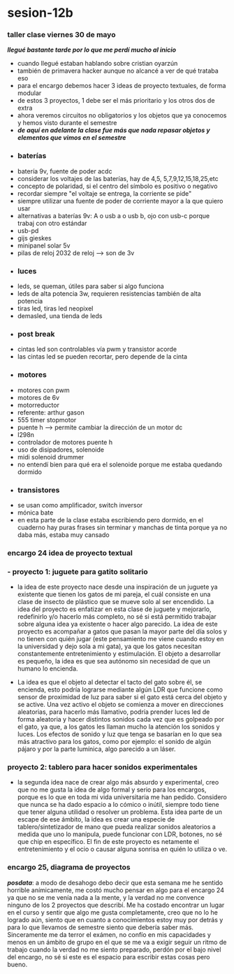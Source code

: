 # sesion-12b
### taller clase viernes 30 de mayo

***llegué bastante tarde por lo que me perdí mucho al inicio***

- cuando llegué estaban hablando sobre cristian oyarzún
- también de primavera hacker aunque no alcancé a ver de qué trataba eso
- para el encargo debemos hacer 3 ideas de proyecto textuales, de forma modular
- de estos 3 proyectos, 1 debe ser el más prioritario y los otros dos de extra
- ahora veremos circuitos no obligatorios y los objetos que ya conocemos y hemos visto durante el semestre
- ***de aquí en adelante la clase fue más que nada repasar objetos y elementos que vimos en el semestre***
- ### baterías
- batería 9v, fuente de poder acdc
- considerar los voltajes de las baterías, hay de 4,5, 5,7,9,12,15,18,25,etc
- concepto de polaridad, si el centro del símbolo es positivo o negativo
- recordar siempre "el voltaje se entrega, la corriente se pide"
- siempre utilizar una fuente de poder de corriente mayor a la que quiero usar
- alternativas a baterías 9v: A o usb a o usb b, ojo con usb-c porque trabaj con otro estándar
- usb-pd
- gijs gieskes
- minipanel solar 5v
- pilas de reloj 2032 de reloj --> son de 3v
- ### luces
- leds, se queman, útiles para saber si algo funciona
- leds de alta potencia 3w, requieren resistencias también de alta potencia
- tiras led, tiras led neopixel
- demasled, una tienda de leds
- ### post break
- cintas led son controlables vía pwm y transistor acorde
- las cintas led se pueden recortar, pero depende de la cinta
- ### motores
- motores con pwm
- motores de 6v
- motorreductor
- referente: arthur gason
- 555 timer stopmotor
- puente h --> permite cambiar la dirección de un motor dc
- l298n
- controlador de motores puente h
- uso de disipadores, solenoide
- midi solenoid drummer
- no entendí bien para qué era el solenoide porque me estaba quedando dormido
- ### transistores
- se usan como amplificador, switch inversor
- mónica bate
- en esta parte de la clase estaba escribiendo pero dormido, en el cuaderno hay puras frases sin terminar y manchas de tinta porque ya no daba más, estaba muy cansado

### encargo 24 idea de proyecto textual

### - proyecto 1: juguete para gatito solitario
- la idea de este proyecto nace desde una inspiración de un juguete ya existente que tienen los gatos de mi pareja, el cuál consiste en una clase de insecto de plástico que se mueve solo al ser encendido. La idea del proyecto es enfatizar en esta clase de juguete y mejorarlo, redefinirlo y/o hacerlo más completo, no sé si está permitido trabajar sobre alguna idea ya existente o hacer algo parecido. La idea de este proyecto es acompañar a gatos que pasan la mayor parte del día solos y no tienen con quién jugar (este pensamiento me viene cuando estoy en la universidad y dejo sola a mi gata), ya que los gatos necesitan constantemente entretenimiento y estimulación. El objeto a desarrollar es pequeño, la idea es que sea autónomo sin necesidad de que un humano lo encienda.

- La idea es que el objeto al detectar el tacto del gato sobre él, se encienda, esto podría lograrse mediante algún LDR que funcione como sensor de proximidad de luz para saber si el gato está cerca del objeto y se active. Una vez activo el objeto se comienza a mover en direcciones aleatorias, para hacerlo más llamativo, podría prender luces led de forma aleatoria y hacer distintos sonidos cada vez que es golpeado por el gato, ya que, a los gatos les llaman mucho la atención los sonidos y luces. Los efectos de sonido y luz que tenga se basarían en lo que sea más atractivo para los gatos, como por ejemplo: el sonido de algún pájaro y por la parte lumínica, algo parecido a un láser.

### proyecto 2: tablero para hacer sonidos experimentales

- la segunda idea nace de crear algo más absurdo y experimental, creo que no me gusta la idea de algo formal y serio para los encargos, porque es lo que en toda mi vida universitaria me han pedido. Considero que nunca se ha dado espacio a lo cómico o inútil, siempre todo tiene que tener alguna utilidad o resolver un problema. Esta idea parte de un escape de ese ámbito, la idea es crear una especie de tablero/sintetizador de mano que pueda realizar sonidos aleatorios a medida que uno lo manipula, puede funcionar con LDR, botones, no sé que chip en específico. El fin de este proyecto es netamente el entretenimiento y el ocio o causar alguna sonrisa en quién lo utiliza o ve.

### encargo 25, diagrama de proyectos

***posdata***: a modo de desahogo debo decir que esta semana me he sentido horrible anímicamente, me costó mucho pensar en algo para el encargo 24 ya que no se me venía nada a la mente, y la verdad no me convence ninguno de los 2 proyectos que describí. Me ha costado encontrar un lugar en el curso y sentir que algo me gusta completamente, creo que no lo he logrado aún, siento que en cuanto a conocimientos estoy muy por detrás y para lo que llevamos de semestre siento que debería saber más. Sinceramente me da terror el exámen, no confío en mis capacidades y menos en un ámbito de grupo en el que se me va a exigir seguir un ritmo de trabajo cuando la verdad no me siento preparado, perdón por el bajo nivel del encargo, no sé si este es el espacio para escribir estas cosas pero bueno.
